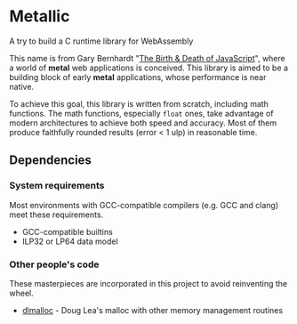 Metallic
========
A try to build a C runtime library for WebAssembly

This name is from Gary Bernhardt "[The Birth & Death of JavaScript][bdjs]",
where a world of **metal** web applications is conceived.  This library is
aimed to be a building block of early **metal** applications, whose performance
is near native.

[bdjs]: https://www.destroyallsoftware.com/talks/the-birth-and-death-of-javascript

To achieve this goal, this library is written from scratch, including math
functions.  The math functions, especially `float` ones, take advantage of
modern architectures to achieve both speed and accuracy.  Most of them produce
faithfully rounded results (error < 1 ulp) in reasonable time.

Dependencies
------------
### System requirements ###
Most environments with GCC-compatible compilers (e.g. GCC and clang) meet these
requirements.

* GCC-compatible builtins
* ILP32 or LP64 data model

### Other people's code ###
These masterpieces are incorporated in this project to avoid reinventing the
wheel.

* [dlmalloc][dlm] - Doug Lea's malloc with other memory management routines

[dlm]: http://g.oswego.edu/dl/html/malloc.html
